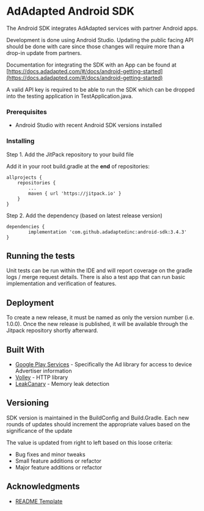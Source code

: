 # AdAdapted Android SDK

The Android SDK integrates AdAdapted services with partner Android apps.

Development is done using Android Studio. Updating the public facing API should be done with care since those changes will require more than a drop-in update from partners.

Documentation for integrating the SDK with an App can be found at [https://docs.adadapted.com/#/docs/android-getting-started](https://docs.adadapted.com/#/docs/android-getting-started)

A valid API key is required to be able to run the SDK which can be dropped into the testing application in TestApplication.java.

### Prerequisites

* Android Studio with recent Android SDK versions installed

### Installing

Step 1. Add the JitPack repository to your build file

Add it in your root build.gradle at the **end** of repositories:

	allprojects {
		repositories {
			...
			maven { url 'https://jitpack.io' }
		}
	}
Step 2. Add the dependency (based on latest release version)

	dependencies {
	        implementation 'com.github.adadaptedinc:android-sdk:3.4.3'
	}

## Running the tests

Unit tests can be run within the IDE and will report coverage on the gradle logs / merge request details. There is also a test app that can run basic implementation and verification of features.

## Deployment

To create a new release, it must be named as only the version number (i.e. 1.0.0). Once the new release is published, it will be available through the Jitpack repository shortly afterward.

## Built With

* [Google Play Services](https://developers.google.com/android/guides/overview) - Specifically the Ad library for access to device Advertiser information
* [Volley](https://github.com/google/volley) - HTTP library
* [LeakCanary](https://square.github.io/leakcanary/) - Memory leak detection

## Versioning

SDK version is maintained in the BuildConfig and Build.Gradle. Each new rounds of updates should increment the appropriate values based on the significance of the update

The value is updated from right to left based on this loose criteria:
* Bug fixes and minor tweaks
* Small feature additions or refactor
* Major feature additions or refactor


## Acknowledgments

* [README Template](https://gist.github.com/PurpleBooth/109311bb0361f32d87a2)
